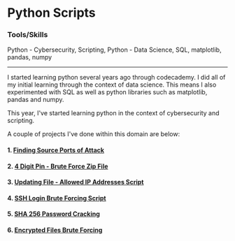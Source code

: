 # Python Scripts

### Tools/Skills 

Python - Cybersecurity, Scripting, Python - Data Science, SQL, matplotlib, pandas, numpy

---

I started learning python several years ago through codecademy. I did all of my initial learning through the context of data science. This means I also experimented with SQL as well as python libraries such as matplotlib, pandas and numpy.

This year, I've started learning python in the context of cybersecurity and scripting.&#x20;

A couple of projects I've done within this domain are below:

#### 1. [Finding Source Ports of Attack](Attack_Ports.md)

#### 2. [4 Digit Pin - Brute Force Zip File](4digitpin.md)

#### 3. [Updating ](updating-file-allowed-ip-addresses.md)[F](updating-file-allowed-ip-addresses.md)[ile - Allowed IP Addresses Script](updating-file-allowed-ip-addresses.md)

#### 4. [SSH Login Brute Forcing Script](ssh-login-brute-forcing.md)

#### 5. [SHA 256 Password Cracking](sha256-cracking.md)

#### 6. [Encrypted Files Brute Forcing](https://github.com/jj230/jj230/blob/main/AIG-JobSimulation.md)
